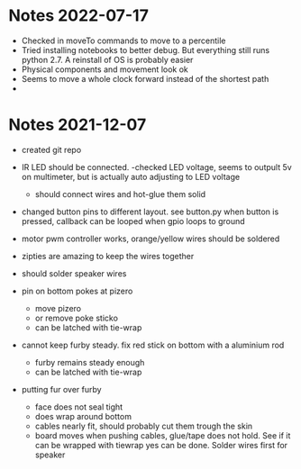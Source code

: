 # Notes 2022-07-17
- Checked in moveTo commands to move to a percentile
- Tried installing notebooks to better debug. But everything still runs python 2.7. A reinstall of OS is probably easier
- Physical components and movement look ok
- Seems to move a whole clock forward instead of the shortest path
- 



# Notes 2021-12-07
- created git repo
- IR LED should be connected.
	-checked LED voltage, seems to outpult 5v on multimeter, but is actually auto adjusting to LED voltage
	- should connect wires and hot-glue them solid

- changed button pins to different layout. 
	see button.py
	when button is pressed, callback can be looped when gpio loops to ground
- motor pwm controller works, orange/yellow wires should be soldered
- zipties are amazing to keep the wires together
- should solder speaker wires

- pin on bottom pokes at pizero
	- move pizero
	- or remove poke sticko
	- can be latched with tie-wrap

- cannot keep furby steady. fix red stick on bottom with a aluminium rod
	- furby remains steady enough
	- can be latched with tie-wrap

- putting fur over furby
	- face does not seal tight
	- does wrap around bottom
	- cables nearly fit, should probably cut them trough the skin
	- board moves when pushing cables, glue/tape does not hold. See if it can be wrapped with tiewrap
		yes can be done. Solder wires first for speaker
